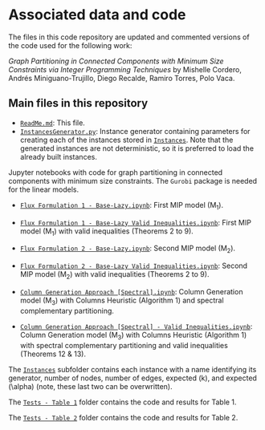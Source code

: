 # Associated data and code

The files in this code repository are updated and commented versions of the code used for the following work:

_Graph Partitioning in Connected Components with Minimum Size Constraints via Integer Programming Techniques_ by Mishelle Cordero, Andrés Miniguano-Trujillo, Diego Recalde, Ramiro Torres, Polo Vaca.

## Main files in this repository

* [`ReadMe.md`](ReadMe.md): This file.
* [`InstancesGenerator.py`](InstancesGenerator.py): Instance generator containing parameters for creating each of the instances stored in [`Instances`](Instances). Note that the generated instances are not deterministic, so it is preferred to load the already built instances.

Jupyter notebooks with code for graph partitioning in connected components with minimum size constraints. The ```Gurobi``` package is needed for the linear models. 

* [`Flux Formulation 1 - Base-Lazy.ipynb`](Flux%20Formulation%201%20-%20Base-Lazy.ipynb): First MIP model (M<sub>1</sub>).
* [`Flux Formulation 1 - Base-Lazy Valid Inequalities.ipynb`](Flux%20Formulation%201%20-%20Base-Lazy%20Valid%20Inequalities.ipynb): First MIP model (M<sub>1</sub>) with valid inequalities (Theorems 2 to 9).
* [`Flux Formulation 2 - Base-Lazy.ipynb`](Flux%20Formulation%202%20-%20Base-Lazy.ipynb): Second MIP model (M<sub>2</sub>).
* [`Flux Formulation 2 - Base-Lazy Valid Inequalities.ipynb`](Flux%20Formulation%202%20-%20Base-Lazy%20Valid%20Inequalities.ipynb): Second MIP model (M<sub>2</sub>) with valid inequalities (Theorems 2 to 9).
* [`Column Generation Approach [Spectral].ipynb`](Column%20Generation%20Approach%20%5BSpectral%5D.ipynb): Column Generation model (M<sub>3</sub>) with Columns Heuristic (Algorithm 1) and spectral complementary partitioning.

* [`Column Generation Approach [Spectral] - Valid Inequalities.ipynb`](Column%20Generation%20Approach%20%5BSpectral%5D%20-%20Valid%20Inequalities.ipynb): Column Generation model (M<sub>3</sub>) with Columns Heuristic (Algorithm 1) with spectral complementary partitioning and valid inequalities (Theorems 12 & 13).

The [`Instances`](Instances) subfolder contains each instance with a name identifying its generator, number of nodes, number of edges, expected \(k\), and expected \(\alpha\) (note, these last two can be overwritten).

The [`Tests - Table 1`](Tests%20-%20Table%201) folder contains the code and results for Table 1.

The [`Tests - Table 2`](Tests%20-%20Table%202) folder contains the code and results for Table 2.